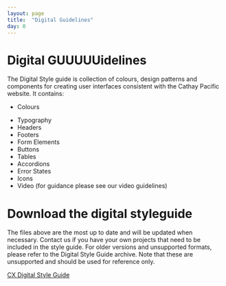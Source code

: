 ```yaml
---
layout: page
title:  "Digital Guidelines"
day: 0
---
```


# Digital GUUUUUidelines

The Digital Style guide is collection of colours, design patterns and components for creating user interfaces consistent with the Cathay Pacific website. It contains:

* Colours
-  Typography
-  Headers
-  Footers
-  Form Elements
-  Buttons
-  Tables
-  Accordions
-  Error States
-  Icons
-  Video (for guidance please see our video guidelines)


# Download the digital styleguide

The files above are the most up to date and will be updated when necessary. Contact us if you have your own projects that need to be included in the style guide. For older versions and unsupported formats, please refer to the Digital Style Guide archive. Note that these are unsupported and should be used for reference only.


[CX Digital Style Guide](files/cxstyleguide.sketch)
